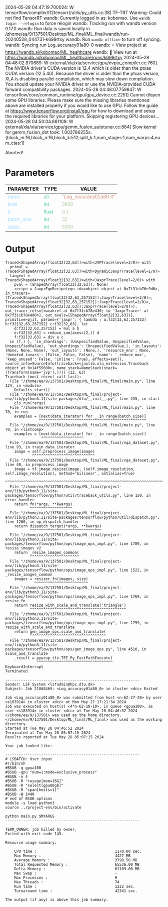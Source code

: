 2024-05-28 04:47:19.700024: W tensorflow/compiler/tf2tensorrt/utils/py_utils.cc:38] TF-TRT Warning: Could not find TensorRT
wandb: Currently logged in as: kobomao. Use `wandb login --relogin` to force relogin
wandb: Tracking run with wandb version 0.17.0
wandb: Run data is saved locally in /zhome/ea/9/137501/Desktop/ML_final/ML_final/wandb/run-20240528_044731-k699rtxy
wandb: Run `wandb offline` to turn off syncing.
wandb: Syncing run Log_accuracy01a80-0
wandb: ⭐️ View project at https://wandb.ai/kobomao/ML_healthcare
wandb: 🚀 View run at https://wandb.ai/kobomao/ML_healthcare/runs/k699rtxy
2024-05-28 04:48:02.870689: W external/xla/xla/service/gpu/nvptx_compiler.cc:760] The NVIDIA driver's CUDA version is 12.4 which is older than the ptxas CUDA version (12.5.40). Because the driver is older than the ptxas version, XLA is disabling parallel compilation, which may slow down compilation. You should update your NVIDIA driver or use the NVIDIA-provided CUDA forward compatibility packages.
2024-05-28 04:48:07.759847: W tensorflow/core/common_runtime/gpu/gpu_device.cc:2251] Cannot dlopen some GPU libraries. Please make sure the missing libraries mentioned above are installed properly if you would like to use GPU. Follow the guide at https://www.tensorflow.org/install/gpu for how to download and setup the required libraries for your platform.
Skipping registering GPU devices...
2024-05-28 04:50:04.861109: W external/xla/xla/service/gpu/gemm_fusion_autotuner.cc:864] Slow kernel for gemm_fusion_dot took: 1.003786255s. {block_m:16,block_n:16,block_k:512,split_k:1,num_stages:1,num_warps:4,num_ctas:1}

Aborted!

<style>
c { color: #9cdcfe; font-family: 'Verdana', sans-serif;} /* VARIABLE */
d { color: #4EC9B0; font-family: 'Verdana', sans-serif;} /* CLASS */
e { color: #569cd6; font-family: 'Verdana', sans-serif;} /* BOOL */
f { color: #b5cea8; font-family: 'Verdana', sans-serif;} /* NUMBERS */
j { color: #ce9178; font-family: 'Verdana', sans-serif;} /* STRING */
k { font-family: 'Verdana', sans-serif;} /* SYMBOLS */
</style>

# Parameters

| PARAMETER         | TYPE              | VALUE             |
|-------------------|-------------------|-------------------|
| <c>name</c>       | <d>str</d>        | <j>"Log_accuracy01a80-0"</j> |
| <c>time</c>       | <d>int</d>        | <f>3600</f>       |
| <c>lr</c>         | <d>float</d>      | <f>0.1</f>        |
| <c>batch_size</c> | <d>int</d>        | <f>32</f>         |
| <c>steps</c>      | <d>int</d>        | <f>5000</f>       |

# Output

```
Traced<ShapedArray(float32[32,63])>with<JVPTrace(level=3/0)> with
  primal = Traced<ShapedArray(float32[32,63])>with<DynamicJaxprTrace(level=1/0)>
  tangent = Traced<ShapedArray(float32[32,63])>with<JaxprTrace(level=2/0)> with
    pval = (ShapedArray(float32[32,63]), None)
    recipe = JaxprEqnRecipe(eqn_id=<object object at 0x7f31cb70e9d0>, in_tracers=(Traced<ShapedArray(float32[32,63,257152]):JaxprTrace(level=2/0)>, Traced<ShapedArray(float32[32,63,257152]):JaxprTrace(level=2/0)>, Traced<ShapedArray(float32[32,63]):JaxprTrace(level=2/0)>), out_tracer_refs=[<weakref at 0x7f31cb78e430; to 'JaxprTracer' at 0x7f31cb78e4d0>], out_avals=[ShapedArray(float32[32,63])], primitive=pjit, params={'jaxpr': { lambda ; a:f32[32,63,257152] b:f32[32,63,257152] c:f32[32,63]. let
    d:f32[32,63,257152] = mul a b
    e:f32[32,63] = reduce_sum[axes=(2,)] d
    f:f32[32,63] = div e c
  in (f,) }, 'in_shardings': (UnspecifiedValue, UnspecifiedValue, UnspecifiedValue), 'out_shardings': (UnspecifiedValue,), 'in_layouts': (None, None, None), 'out_layouts': (None,), 'resource_env': None, 'donated_invars': (False, False, False), 'name': '_reduce_max', 'keep_unused': False, 'inline': True}, effects=set(), source_info=SourceInfo(traceback=<jaxlib.xla_extension.Traceback object at 0x14f55600>, name_stack=NameStack(stack=(Transform(name='jvp'),)))) (32, 63)
Traceback (most recent call last):
  File "/zhome/ea/9/137501/Desktop/ML_final/ML_final/main.py", line 124, in <module>
    Defaults.start()
  File "/zhome/ea/9/137501/Desktop/ML_final/project-env/lib/python3.11/site-packages/dtu/__init__.py", line 235, in start
    cls.run(*args)
  File "/zhome/ea/9/137501/Desktop/ML_final/ML_final/main.py", line 70, in run
    examples = [next(data_iterator) for _ in range(batch_size)]
               ^^^^^^^^^^^^^^^^^^^^^^^^^^^^^^^^^^^^^^^^^^^^^^^^
  File "/zhome/ea/9/137501/Desktop/ML_final/ML_final/main.py", line 70, in <listcomp>
    examples = [next(data_iterator) for _ in range(batch_size)]
                ^^^^^^^^^^^^^^^^^^^
  File "/zhome/ea/9/137501/Desktop/ML_final/ML_final/vqa_dataset.py", line 93, in train_data_iterator
    image = self.preprocess_image(image)
            ^^^^^^^^^^^^^^^^^^^^^^^^^^^^
  File "/zhome/ea/9/137501/Desktop/ML_final/ML_final/vqa_dataset.py", line 40, in preprocess_image
    image = tf.image.resize(image, (self.image_resolution, self.image_resolution), method='bilinear', antialias=True)
            ^^^^^^^^^^^^^^^^^^^^^^^^^^^^^^^^^^^^^^^^^^^^^^^^^^^^^^^^^^^^^^^^^^^^^^^^^^^^^^^^^^^^^^^^^^^^^^^^^^^^^^^^^
  File "/zhome/ea/9/137501/Desktop/ML_final/project-env/lib/python3.11/site-packages/tensorflow/python/util/traceback_utils.py", line 150, in error_handler
    return fn(*args, **kwargs)
           ^^^^^^^^^^^^^^^^^^^
  File "/zhome/ea/9/137501/Desktop/ML_final/project-env/lib/python3.11/site-packages/tensorflow/python/util/dispatch.py", line 1260, in op_dispatch_handler
    return dispatch_target(*args, **kwargs)
           ^^^^^^^^^^^^^^^^^^^^^^^^^^^^^^^^
  File "/zhome/ea/9/137501/Desktop/ML_final/project-env/lib/python3.11/site-packages/tensorflow/python/ops/image_ops_impl.py", line 1789, in resize_images_v2
    return _resize_images_common(
           ^^^^^^^^^^^^^^^^^^^^^^
  File "/zhome/ea/9/137501/Desktop/ML_final/project-env/lib/python3.11/site-packages/tensorflow/python/ops/image_ops_impl.py", line 1522, in _resize_images_common
    images = resizer_fn(images, size)
             ^^^^^^^^^^^^^^^^^^^^^^^^
  File "/zhome/ea/9/137501/Desktop/ML_final/project-env/lib/python3.11/site-packages/tensorflow/python/ops/image_ops_impl.py", line 1769, in resize_fn
    return resize_with_scale_and_translate('triangle')
           ^^^^^^^^^^^^^^^^^^^^^^^^^^^^^^^^^^^^^^^^^^^
  File "/zhome/ea/9/137501/Desktop/ML_final/project-env/lib/python3.11/site-packages/tensorflow/python/ops/image_ops_impl.py", line 1759, in resize_with_scale_and_translate
    return gen_image_ops.scale_and_translate(
           ^^^^^^^^^^^^^^^^^^^^^^^^^^^^^^^^^^
  File "/zhome/ea/9/137501/Desktop/ML_final/project-env/lib/python3.11/site-packages/tensorflow/python/ops/gen_image_ops.py", line 4510, in scale_and_translate
    _result = pywrap_tfe.TFE_Py_FastPathExecute(
              ^^^^^^^^^^^^^^^^^^^^^^^^^^^^^^^^^^
KeyboardInterrupt
Terminated

------------------------------------------------------------
Sender: LSF System <lsfadmin@hpc.dtu.dk>
Subject: Job 21868469: <Log_accuracy01a80_0> in cluster <dcc> Exited

Job <Log_accuracy01a80_0> was submitted from host <n-62-27-20> by user <s183914> in cluster <dcc> at Mon May 27 17:21:34 2024
Job was executed on host(s) <4*n-62-18-10>, in queue <gpua100>, as user <s183914> in cluster <dcc> at Tue May 28 04:46:52 2024
</zhome/ea/9/137501> was used as the home directory.
</zhome/ea/9/137501/Desktop/ML_final/ML_final> was used as the working directory.
Started at Tue May 28 04:46:52 2024
Terminated at Tue May 28 05:07:15 2024
Results reported at Tue May 28 05:07:15 2024

Your job looked like:

------------------------------------------------------------
# LSBATCH: User input
#!/bin/sh
#BSUB -q gpua100
#BSUB -gpu "num=1:mode=exclusive_process"
#BSUB -n 4
#BSUB -R "rusage[mem=16G]"
#BSUB -R "select[gpu80gb]"
#BSUB -R "span[hosts=1]"
#BSUB -W 1440
# end of BSUB options
module -s load python3
source ../project-env/bin/activate

python main.py $MYARGS
------------------------------------------------------------

TERM_OWNER: job killed by owner.
Exited with exit code 143.

Resource usage summary:

    CPU time :                                   1170.00 sec.
    Max Memory :                                 4427 MB
    Average Memory :                             3798.50 MB
    Total Requested Memory :                     65536.00 MB
    Delta Memory :                               61109.00 MB
    Max Swap :                                   -
    Max Processes :                              9
    Max Threads :                                74
    Run time :                                   1222 sec.
    Turnaround time :                            42341 sec.

The output (if any) is above this job summary.

